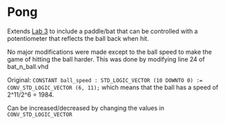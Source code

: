 # Pong

Extends [Lab 3](./../../lab3/vgaball) to include a paddle/bat that can be controlled with a potentiometer that reflects the ball back when hit.

No major modifications were made except to the ball speed to make the game of hitting the ball harder. This was done by modifying line 24 of bat_n_ball.vhd

Original: `CONSTANT ball_speed : STD_LOGIC_VECTOR (10 DOWNTO 0) := CONV_STD_LOGIC_VECTOR (6, 11);` which means that the ball has a speed  of 2^11/2^6 = 1984.

Can be increased/decreased by changing the values in `CONV_STD_LOGIC_VECTOR`